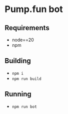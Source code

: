 # Pump.fun bot

## Requirements
* node==20
* npm

## Building
* `npm i`
* `npm run build`

## Running
* `npm run bot`